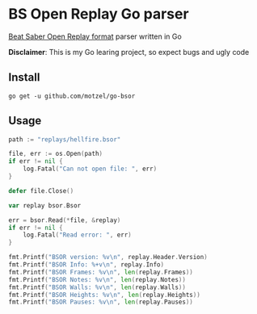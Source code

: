 # BS Open Replay Go parser

[Beat Saber Open Replay format](https://github.com/BeatLeader/BS-Open-Replay) parser written in Go

**Disclaimer**: This is my Go learing project, so expect bugs and ugly code

## Install

```
go get -u github.com/motzel/go-bsor
```

## Usage

```go
path := "replays/hellfire.bsor"

file, err := os.Open(path)
if err != nil {
    log.Fatal("Can not open file: ", err)
}

defer file.Close()

var replay bsor.Bsor

err = bsor.Read(*file, &replay)
if err != nil {
    log.Fatal("Read error: ", err)
}

fmt.Printf("BSOR version: %v\n", replay.Header.Version)
fmt.Printf("BSOR Info: %+v\n", replay.Info)
fmt.Printf("BSOR Frames: %v\n", len(replay.Frames))
fmt.Printf("BSOR Notes: %v\n", len(replay.Notes))
fmt.Printf("BSOR Walls: %v\n", len(replay.Walls))
fmt.Printf("BSOR Heights: %v\n", len(replay.Heights))
fmt.Printf("BSOR Pauses: %v\n", len(replay.Pauses))
```
